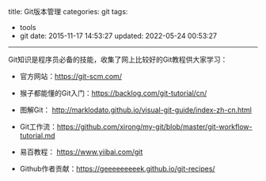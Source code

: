 title: Git版本管理
categories: git
tags:
  - tools
  - git
date: 2015-11-17 14:53:27
updated: 2022-05-24 00:53:27
---

Git知识是程序员必备的技能，收集了网上比较好的Git教程供大家学习：

-  官方网站：https://git-scm.com/

-  猴子都能懂的Git入门：https://backlog.com/git-tutorial/cn/

-  图解Git： http://marklodato.github.io/visual-git-guide/index-zh-cn.html 

-  Git工作流：https://github.com/xirong/my-git/blob/master/git-workflow-tutorial.md

-  易百教程： https://www.yiibai.com/git

-  Github作者贡献：https://geeeeeeeeek.github.io/git-recipes/